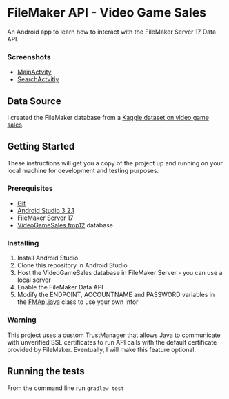 # FileMaker API - Video Game Sales

An Android app to learn how to interact with the FileMaker Server 17 Data API.

### Screenshots

* [MainActvity](https://raw.githubusercontent.com/joselopezrosario/filemaker-api-vgsales/master/project-screenshots/MainActivity.png)
* [SearchActvitiy](https://raw.githubusercontent.com/joselopezrosario/filemaker-api-vgsales/master/project-screenshots/SearchActvitiy.png)

## Data Source

I created the FileMaker database from a [Kaggle dataset on video game sales](https://www.kaggle.com/gregorut/videogamesales).

## Getting Started

These instructions will get you a copy of the project up and running on your local machine for development and testing purposes.

### Prerequisites

* [Git](https://git-scm.com/)
* [Android Studio 3.2.1](https://developer.android.com/studio/install)
* FileMaker Server 17
* [VideoGameSales.fmp12](https://github.com/joselopezrosario/filemaker-api-vgsales/raw/master/filemaker-database/VideoGameSales.zip) database


### Installing

1. Install Android Studio
2. Clone this repository in Android Studio
3. Host the VideoGameSales database in FileMaker Server - you can use a local server
4. Enable the FileMaker Data API
5. Modify the ENDPOINT, ACCOUNTNAME and PASSWORD variables in the [FMApi.java](https://github.com/joselopezrosario/filemaker-api-vgsales/blob/master/app/src/main/java/com/joselopezrosario/vgsales/filemaker_api_vgsales/api/FMApi.java) class to use your own infor

### Warning

This project uses a custom TrustManager that allows Java to communicate with unverified SSL certificates to run API calls with the default certificate provided by FileMaker. Eventually, I will make this feature optional.

## Running the tests

From the command line run `gradlew test`

